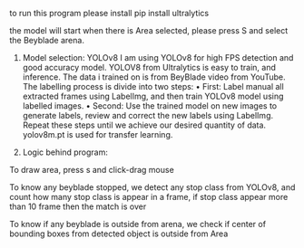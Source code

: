 to run this program please install
pip install ultralytics

the model will start when there is Area selected, please press S and select the Beyblade arena. 

1.	Model selection: YOLOv8
I am using YOLOv8 for high FPS detection and good accuracy model. YOLOV8 from Ultralytics is easy to train, and inference. The data i trained on is from BeyBlade video from YouTube. The labelling process is divide into two steps:
•	First: Label manual all extracted frames using LabelImg, and then train YOLOv8 model using labelled images.
•	Second: Use the trained model on new images to generate labels, review and correct the new labels using LabelImg. Repeat these steps until we achieve our desired quantity of data.
yolov8m.pt is used for transfer learning.

3.	Logic behind program:
 
To draw area, press s and click-drag mouse
 
To know any beyblade stopped, we detect any stop class from YOLOv8, and count how many stop class is appear in a frame, if stop class appear more than 10 frame then the match is over
 
To know if any beyblade is outside from arena, we check if center of bounding boxes from detected object is outside from Area
